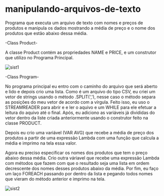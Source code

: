 # manipulando-arquivos-de-texto
Programa que executa um arquivo de texto com nomes e preços de produtos e manipula os dados mostrando a média de preço e o nome dos produtos que estão abaixo dessa média.

-Class Product-

A classe Product contém as propriedades NAME e PRICE, e um construtor que utilizo no Programa Principal.

![sist1](https://user-images.githubusercontent.com/106346422/223174768-90c2ebc5-9001-4a59-b375-56d932babc09.png)


-Class Program-

No programa principal eu entro com o caminho do arquivo que será aberto e lido e depois crio uma lista. Como é um arquivo do tipo CSV, eu criei um vetor de strings usando o método .SPLIT(','), nesse caso o método separa as posições do meu vetor de acordo com a vírgula.
Feito isso, eu uso o STREAMREADER para abrir e e ler o aquivo e um WHILE para ele efetuar a leitura do aquivo até o final. Após, eu adiciono as variáveis já divididas do vetor dentro da liste criada anteriormente usando o construtor feito na classe PRODUCT.

Depois eu crio uma variável (VAR AVG) que recebe a média de preço dos produtos a partir de uma expressão Lambda com uma função que calcula a média e imprimo na tela essa valor.

Agora eu preciso especificar os nomes dos produtos que tem o preço abaixo dessa média. Crio outra váriavel que recebe uma expressão Lambda com métodos que fazem com que o resultado seja uma lista em ordem decrescente dos nomes desses produtos abaixo da média.
Por fim, eu faço um laço FOREACH passando por dentro da lista e pegando todos nomes que vieram do método anterior e imprimo na tela.

![sist2](https://user-images.githubusercontent.com/106346422/223182848-b8d1b537-44ec-44ab-9fdb-54264794e79f.png)

